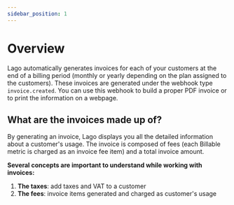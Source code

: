 ```yaml
---
sidebar_position: 1
---
```


# Overview
Lago automatically generates invoices for each of your customers at the end of a billing period (monthly or yearly depending on the plan assigned to the customers). These invoices are generated under the webhook type `invoice.created`. You can use this webhook to build a proper PDF invoice or to print the information on a webpage.

## What are the invoices made up of? 
By generating an invoice, Lago displays you all the detailed information about a customer's usage. The invoice is composed of fees (each Billable metric is charged as an invoice fee item) and a total invoice amount.

**Several concepts are important to understand while working with invoices:**
1. **The taxes**: add taxes and VAT to a customer
2. **The fees**: invoice items generated and charged as customer's usage